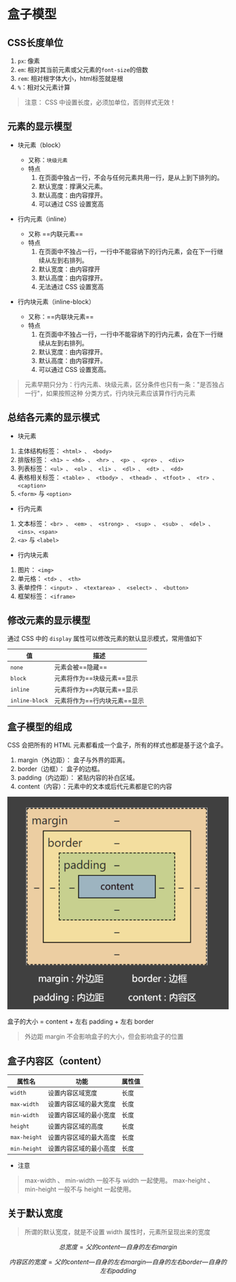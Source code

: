 # 盒子模型
## CSS长度单位
1. `px`: 像素
2. `em`: 相对其当前元素或父元素的```font-size```的倍数
3. `rem`: 相对根字体大小，html标签就是根
4. `%`：相对父元素计算
> 注意： CSS 中设置长度，必须加单位，否则样式无效！


## 元素的显示模型
+ 块元素（block）
	+ 又称：`块级元素`
	+ 特点
		1. 在页面中独占一行，不会与任何元素共用一行，是从上到下排列的。
		2. 默认宽度：撑满父元素。
		3. 默认高度：由内容撑开。
		4. 可以通过 CSS 设置宽高

+  行内元素（inline）
	+ 又称 ==内联元素==
	+ 特点
		1. 在页面中不独占一行，一行中不能容纳下的行内元素，会在下一行继续从左到右排列。
		2. 默认宽度：由内容撑开
		3. 默认高度：由内容撑开。
		4. 无法通过 CSS 设置宽高

+ 行内块元素（inline-block）
	+ 又称：==内联块元素==
	+ 特点
		1. 在页面中不独占一行，一行中不能容纳下的行内元素，会在下一行继续从左到右排列。
		2. 默认宽度：由内容撑开。
		3. 默认高度：由内容撑开。
		4. 可以通过 CSS 设置宽高。	

> 元素早期只分为：行内元素、块级元素，区分条件也只有一条："是否独占一行"，如果按照这种
分类方式，行内块元素应该算作行内元素


## 总结各元素的显示模式
+ 块元素
1. 主体结构标签： ```<html> 、 <body>```
2. 排版标签： ```<h1> ~ <h6> 、 <hr> 、 <p> 、 <pre> 、 <div>```
3. 列表标签： ```<ul> 、 <ol> 、 <li> 、 <dl> 、 <dt> 、 <dd>```
4. 表格相关标签： ```<table> 、 <tbody> 、 <thead> 、 <tfoot> 、 <tr> 、<caption>```
5. ```<form>``` 与 ```<option>``` 
+ 行内元素
1. 文本标签： ```<br> 、 <em> 、 <strong> 、 <sup> 、 <sub> 、 <del> 、 <ins>、<span>```
2. ```<a>``` 与 ```<label>```
+ 行内块元素
1. 图片： ```<img>```
2. 单元格： ```<td> 、 <th>```
3. 表单控件： ```<input> 、 <textarea> 、 <select> 、 <button>```
4. 框架标签： ```<iframe>```


## 修改元素的显示模型
通过 CSS 中的 ```display``` 属性可以修改元素的默认显示模式，常用值如下

| 值                 | 描述                         |
| ------------------ | ---------------------------- |
| ```none```         | 元素会被==隐藏==             |
| ```block```        | 元素将作为==块级元素==显示   |
| ```inline```       | 元素将作为==内联元素==显示   |
| ```inline-block``` | 元素将作为==行内块元素==显示 |


## 盒子模型的组成
CSS 会把所有的 HTML 元素都看成一个盒子，所有的样式也都是基于这个盒子。
1. margin（外边距）： 盒子与外界的距离。
2. border（边框）： 盒子的边框。
3. padding（内边距）： 紧贴内容的补白区域。
4. content（内容）：元素中的文本或后代元素都是它的内容

<img src="Images\boxzuc.png" style="zoom:100%;" />

盒子的大小 = content + 左右 padding + 左右 border 
> 外边距 margin 不会影响盒子的大小，但会影响盒子的位置


## 盒子内容区（content）

| 属性名     | 功能                   | 属性值 |
| ---------- | ---------------------- | ------ |
| ```width```      | 设置内容区域宽度       | 长度   |
| ```max-width```  | 设置内容区域的最大宽度 | 长度   |
| ```min-width```  | 设置内容区域的最小宽度 | 长度   |
| ```height```     | 设置内容区域的高度     | 长度   |
| ```max-height``` | 设置内容区域的最大高度 | 长度   |
| ```min-height``` | 设置内容区域的最小高度 | 长度   |

+ 注意
> max-width 、 min-width 一般不与 width 一起使用。
> max-height 、 min-height 一般不与 height 一起使用。

## 关于默认宽度
> 所谓的默认宽度，就是不设置 width 属性时，元素所呈现出来的宽度

$$
总宽度 = 父的 content — 自身的左右 margin
$$

$$
内容区的宽度 = 父的 content — 自身的左右 margin — 自身的左右 border — 自身的左右
padding
$$

